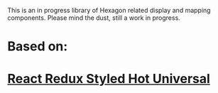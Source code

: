 This is an in progress library of Hexagon related display and mapping components. Please mind the dust, still a work in progress.

# Based on:
# [React Redux Styled Hot Universal](https://github.com/krasevych/react-redux-styled-hot-universal)